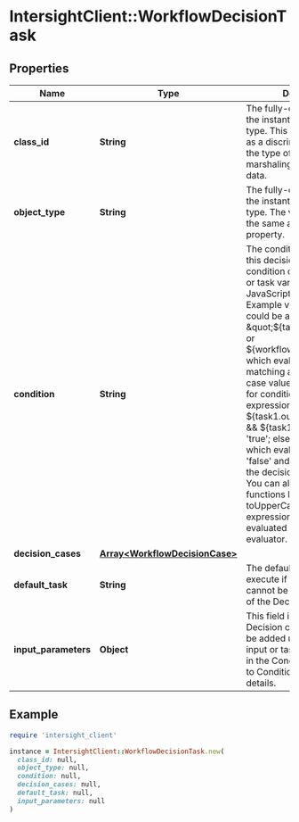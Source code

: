 # IntersightClient::WorkflowDecisionTask

## Properties

| Name | Type | Description | Notes |
| ---- | ---- | ----------- | ----- |
| **class_id** | **String** | The fully-qualified name of the instantiated, concrete type. This property is used as a discriminator to identify the type of the payload when marshaling and unmarshaling data. | [default to &#39;workflow.DecisionTask&#39;] |
| **object_type** | **String** | The fully-qualified name of the instantiated, concrete type. The value should be the same as the &#39;ClassId&#39; property. | [default to &#39;workflow.DecisionTask&#39;] |
| **condition** | **String** | The condition to evaluate for this decision task. The condition can be a workflow or task variable or an JavaScript expression. Example value for condition could be a variable like \&quot;${task1.output.var1} or ${workflow.input.var2}\&quot; which evaluates to a value matching any of the decision case values. Example value for condition if it&#39;s an expression - \&quot;if ( ${task1.output.var1} ! &#x3D; null &amp;&amp; ${task1.output.var1} &gt; 0 ) &#39;true&#39;; else &#39;false&#39;; \&quot; which evaluates to &#39;true&#39; or &#39;false&#39; and will match one of the decision case values. You can also use JavaScript functions like indexOf, toUpperCase in the expression which will be evaluated by the expression evaluator. | [optional] |
| **decision_cases** | [**Array&lt;WorkflowDecisionCase&gt;**](WorkflowDecisionCase.md) |  | [optional] |
| **default_task** | **String** | The default next Task to execute if the decision cannot be evaluated to any of the DecisionCases. | [optional] |
| **input_parameters** | **Object** | This field is deprecated. Decision case conditions can be added using the workflow input or task output variables in the Condition field. Refer to Condition field for more details. | [optional] |

## Example

```ruby
require 'intersight_client'

instance = IntersightClient::WorkflowDecisionTask.new(
  class_id: null,
  object_type: null,
  condition: null,
  decision_cases: null,
  default_task: null,
  input_parameters: null
)
```

